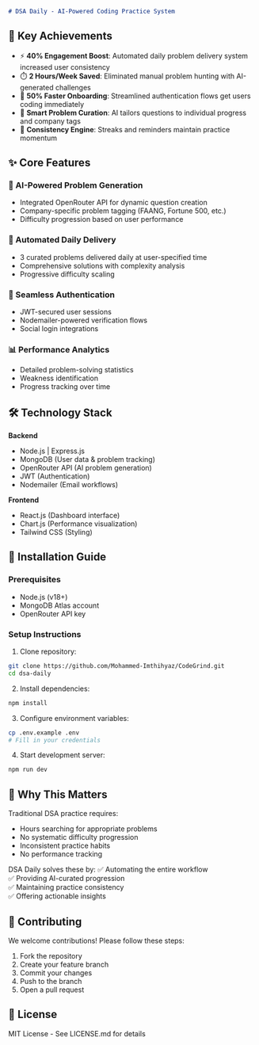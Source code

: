 
```markdown
# DSA Daily - AI-Powered Coding Practice System
```
## 🚀 Key Achievements

- ⚡ **40% Engagement Boost**: Automated daily problem delivery system increased user consistency
- ⏱️ **2 Hours/Week Saved**: Eliminated manual problem hunting with AI-generated challenges
- 🚪 **50% Faster Onboarding**: Streamlined authentication flows get users coding immediately
- 🤖 **Smart Problem Curation**: AI tailors questions to individual progress and company tags
- 📆 **Consistency Engine**: Streaks and reminders maintain practice momentum

## ✨ Core Features

### 🧠 AI-Powered Problem Generation
- Integrated OpenRouter API for dynamic question creation
- Company-specific problem tagging (FAANG, Fortune 500, etc.)
- Difficulty progression based on user performance

### 🔄 Automated Daily Delivery
- 3 curated problems delivered daily at user-specified time
- Comprehensive solutions with complexity analysis
- Progressive difficulty scaling

### 🔐 Seamless Authentication
- JWT-secured user sessions
- Nodemailer-powered verification flows
- Social login integrations

### 📊 Performance Analytics
- Detailed problem-solving statistics
- Weakness identification
- Progress tracking over time

## 🛠️ Technology Stack

**Backend**
- Node.js | Express.js
- MongoDB (User data & problem tracking)
- OpenRouter API (AI problem generation)
- JWT (Authentication)
- Nodemailer (Email workflows)

**Frontend**
- React.js (Dashboard interface)
- Chart.js (Performance visualization)
- Tailwind CSS (Styling)

## 🚀 Installation Guide

### Prerequisites
- Node.js (v18+)
- MongoDB Atlas account
- OpenRouter API key

### Setup Instructions

1. Clone repository:
```bash
git clone https://github.com/Mohammed-Imthihyaz/CodeGrind.git
cd dsa-daily
```

2. Install dependencies:
```bash
npm install
```

3. Configure environment variables:
```bash
cp .env.example .env
# Fill in your credentials
```

4. Start development server:
```bash
npm run dev
```

## 🌟 Why This Matters

Traditional DSA practice requires:
- Hours searching for appropriate problems
- No systematic difficulty progression
- Inconsistent practice habits
- No performance tracking

DSA Daily solves these by:
✅ Automating the entire workflow  
✅ Providing AI-curated progression  
✅ Maintaining practice consistency  
✅ Offering actionable insights  

## 🤝 Contributing

We welcome contributions! Please follow these steps:
1. Fork the repository
2. Create your feature branch
3. Commit your changes
4. Push to the branch
5. Open a pull request

## 📄 License

MIT License - See LICENSE.md for details
